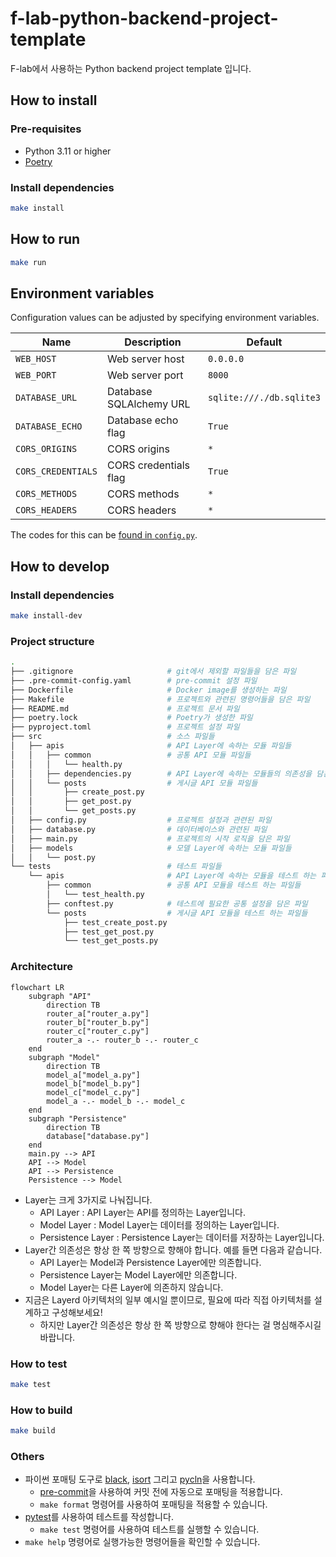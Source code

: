 # f-lab-python-backend-project-template

F-lab에서 사용하는 Python backend project template 입니다.

## How to install

### Pre-requisites

- Python 3.11 or higher
- [Poetry](https://python-poetry.org/docs/#installation)

### Install dependencies

```bash
make install
```

## How to run

```bash
make run
```

## Environment variables

Configuration values can be adjusted by specifying environment variables.

| Name | Description             | Default                  |
| --- |-------------------------|--------------------------|
| `WEB_HOST` | Web server host         | `0.0.0.0`                |
| `WEB_PORT` | Web server port         | `8000`                   |
| `DATABASE_URL` | Database SQLAlchemy URL | `sqlite:///./db.sqlite3` |
| `DATABASE_ECHO` | Database echo flag      | `True`                   |
| `CORS_ORIGINS` | CORS origins            | `*`                      |
| `CORS_CREDENTIALS` | CORS credentials flag   | `True`                   |
| `CORS_METHODS` | CORS methods            | `*`                      |
| `CORS_HEADERS` | CORS headers            | `*`                      |

The codes for this can be [found in `config.py`](./src/config.py).

## How to develop

### Install dependencies

```bash
make install-dev
```

### Project structure

```bash
.
├── .gitignore                     # git에서 제외할 파일들을 담은 파일
├── .pre-commit-config.yaml        # pre-commit 설정 파일
├── Dockerfile                     # Docker image를 생성하는 파일
├── Makefile                       # 프로젝트와 관련된 명령어들을 담은 파일
├── README.md                      # 프로젝트 문서 파일
├── poetry.lock                    # Poetry가 생성한 파일
├── pyproject.toml                 # 프로젝트 설정 파일
├── src                            # 소스 파일들
│   ├── apis                       # API Layer에 속하는 모듈 파일들
│   │   ├── common                 # 공통 API 모듈 파일들
│   │   │   └── health.py
│   │   ├── dependencies.py        # API Layer에 속하는 모듈들의 의존성을 담은 파일
│   │   └── posts                  # 게시글 API 모듈 파일들
│   │       ├── create_post.py
│   │       ├── get_post.py
│   │       └── get_posts.py
│   ├── config.py                  # 프로젝트 설정과 관련된 파일
│   ├── database.py                # 데이터베이스와 관련된 파일
│   ├── main.py                    # 프로젝트의 시작 로직을 담은 파일
│   ├── models                     # 모델 Layer에 속하는 모듈 파일들
│   │   └── post.py
└── tests                          # 테스트 파일들
    └── apis                       # API Layer에 속하는 모듈을 테스트 하는 파일들
        ├── common                 # 공통 API 모듈을 테스트 하는 파일들
        │   └── test_health.py
        ├── conftest.py            # 테스트에 필요한 공통 설정을 담은 파일
        └── posts                  # 게시글 API 모듈을 테스트 하는 파일들
            ├── test_create_post.py
            ├── test_get_post.py
            └── test_get_posts.py
```

### Architecture

```mermaid
flowchart LR
    subgraph "API"
        direction TB
        router_a["router_a.py"]
        router_b["router_b.py"]
        router_c["router_c.py"]
        router_a -.- router_b -.- router_c
    end
    subgraph "Model"
        direction TB
        model_a["model_a.py"]
        model_b["model_b.py"]
        model_c["model_c.py"]
        model_a -.- model_b -.- model_c
    end
    subgraph "Persistence"
        direction TB
        database["database.py"]
    end
    main.py --> API
    API --> Model
    API --> Persistence
    Persistence --> Model
```

- Layer는 크게 3가지로 나눠집니다.
  - API Layer : API Layer는 API를 정의하는 Layer입니다.
  - Model Layer : Model Layer는 데이터를 정의하는 Layer입니다.
  - Persistence Layer : Persistence Layer는 데이터를 저장하는 Layer입니다.
- Layer간 의존성은 항상 한 쪽 방향으로 향해야 합니다. 예를 들면 다음과 같습니다.
  - API Layer는 Model과 Persistence Layer에만 의존합니다.
  - Persistence Layer는 Model Layer에만 의존합니다.
  - Model Layer는 다른 Layer에 의존하지 않습니다.
- 지금은 Layerd 아키텍처의 일부 예시일 뿐이므로, 필요에 따라 직접 아키텍처를 설계하고 구성해보세요!
  - 하지만 Layer간 의존성은 항상 한 쪽 방향으로 향해야 한다는 걸 명심해주시길 바랍니다.

### How to test

```bash
make test
```

### How to build

```bash
make build
```

### Others

- 파이썬 포매팅 도구로 [black](https://github.com/psf/black), [isort](https://github.com/PyCQA/isort) 그리고 [pycln](https://github.com/hadialqattan/pycln)을 사용합니다.
  - [pre-commit](https://pre-commit.com/)을 사용하여 커밋 전에 자동으로 포매팅을 적용합니다.
  - `make format` 명령어를 사용하여 포매팅을 적용할 수 있습니다.
- [pytest](https://docs.pytest.org/)를 사용하여 테스트를 작성합니다.
  - `make test` 명령어를 사용하여 테스트를 실행할 수 있습니다.
- `make help` 명령어로 실행가능한 명령어들을 확인할 수 있습니다.
